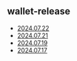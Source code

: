 ## wallet-release

- [2024.07.22](change-log/20240722.md)
- [2024.07.21](change-log/20240721.md)
- [2024.07.19](change-log/20240719.md)
- [2024.07.17](change-log/20240717.md)
